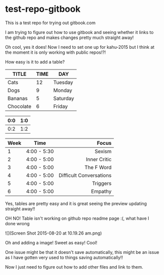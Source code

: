 # test-repo-gitbook
This is a test repo for trying out gitbook.com

I am trying to figure out how to use gitbook and seeing whether it links to the github repo and makes changes pretty much straight away!

Oh cool, yes it does! Now I need to set one up for kahu-2015 but I think at the moment it is only working with public repos!?!

How easy is it to add a table?

| TITLE | TIME | DAY |
| ------ | ------ | ------ |
| Cats  | 12 | Tuesday |
| Dogs  | 9 | Monday |
| Bananas  | 5 | Saturday |
| Chocolate  | 6 | Friday |


| 0:0 | 1:0 |
| -- | -- |
| 0:2 | 1:2 |



| Week |    Time     |    Focus                 |
| -----|:----------: | -----------:|
|  1   | 4:00 - 5:30 | Sexism                   |
|  2   | 4:00 - 5:00 | Inner Critic             |
|  3   | 4:00 - 5:00 | The F Word               |
|  4   | 4:00 - 5:00 | Difficult Conversations  |
|  5   | 4:00 - 5:00 | Triggers                 |
|  6   | 4:00 - 5:00 | Empathy                  |


Yes, tables are pretty easy and it is great seeing the preview updating straight away!!

OH NO! Table isn't working on github repo readme page :(, what have I done wrong



![](Screen Shot 2015-08-20 at 10.19.26 am.png)

Oh and adding a image! Sweet as easy! Cool!

One issue might be that it doesn't save automatically, this might be an issue as I have gotten very used to things saving automatically!!

Now I just need to figure out how to add other files and link to them.




